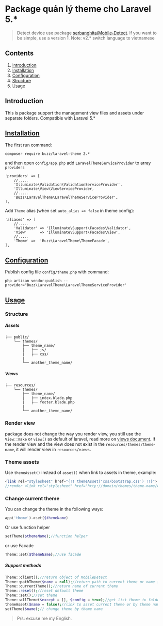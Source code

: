 # Package quản lý theme cho Laravel 5.*

> Detect device use package  [serbanghita/Mobile-Detect](https://github.com/serbanghita/Mobile-Detect).
> If you want to be simple, use a version 1.
> Note: v2.* switch language to vietnamese
## Contents

1. <a href="#introduction">Introduction</a>
2. <a href="#installation">Installation</a>
3. <a href="#configuration">Configuration</a>
4. <a href="#structure">Structure</a>
5. <a href="#usage">Usage</a>

## <a id="introduction"></a>Introduction
This is package support the management view files and assets under separate folders. Compatible with Laravel 5.*

## <a href="#installation">Installation</a>
The first run command:

```
composer require buzz/laravel-theme 2.*
```

and then open `config/app.php` add `LaravelThemeServiceProvider` to array `providers`

```
'providers' => [
    //.....
    'Illuminate\Validation\ValidationServiceProvider',
    'Illuminate\View\ViewServiceProvider,
    //.....
    'Buzz\LaravelTheme\LaravelThemeServiceProvider',
],
```

Add `Theme` alias (when set `auto_alias => false` in theme config):

```
'aliases' => [
    //.....
    'Validator' => 'Illuminate\Support\Facades\Validator',
    'View'      => 'Illuminate\Support\Facades\View',
    //.....
    'Theme' =>  'Buzz\LaravelTheme\ThemeFacade',
],
```

## <a href="#configuration">Configuration</a>

Publish config file `config/theme.php` with command:

~~~
php artisan vendor:publish --provider="Buzz\LaravelTheme\LaravelThemeServiceProvider"
~~~

## <a href="#usage">Usage</a>

### Structure
##### Assets

```
├── public/
    └── themes/
        ├── theme_name/
        |   ├── js/
        |   ├── css/
        |
        └── another_theme_name/

```

##### Views

```
├── resources/
    └── themes/
        ├── theme_name/
        |   ├── index.blade.php
        |   ├── footer.blade.php
        |
        └── another_theme_name/

```

### Render view

package does not change the way you render view, you still use the `View::make` or `view()` as default of laravel, read more on [views document](http://laravel.com/docs/5.1/views). If the render view and the view does not exist in the `resources/themes/theme-name`, it will render view in `resources/views`.

### Theme assets

Use ``themeAsset()`` instead of ``asset()`` when link to assets in theme, example:

```php
<link rel="stylesheet" href="{!! themeAsset('css/bootstrap.css') !!}">
//render <link rel="stylesheet" href="http://domain/themes/theme-name/css/bootstrap.css">
```

### Change current theme

You can change the theme in the following ways:

```php
app('theme')->set($themeName)
```

Or use function helper

```php
setTheme($themeName);//function helper
```

or use Facade

```php
Theme::set($themeName);//use facade
```

##### Support methods

```php
Theme::client();//return object of MobileDetect
Theme::pathTheme($name = null);//return path to current theme or name input
Theme::currentTheme();//return name of current theme
Theme::reset();//reset default theme
Theme::set();//set theme
Theme::allTheme($except = [], $config = true);//get list theme in folder themes
themeAsset($name = false);//link to asset current theme or by theme name
setTheme($name);// change theme by theme name
```

> P/s: excuse me my English.